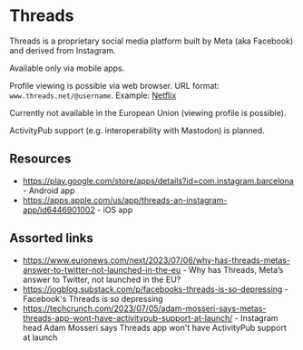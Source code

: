 # Threads

Threads is a proprietary social media platform built by Meta (aka Facebook) and derived from Instagram.

Available only via mobile apps.

Profile viewing is possible via web browser. URL format: `www.threads.net/@username`. Example: [Netflix](https://www.threads.net/@netflix)  

Currently not available in the European Union (viewing profile is possible).

ActivityPub support (e.g. interoperability with Mastodon) is planned.

## Resources

- https://play.google.com/store/apps/details?id=com.instagram.barcelona - Android app
- https://apps.apple.com/us/app/threads-an-instagram-app/id6446901002 - iOS app

## Assorted links

- https://www.euronews.com/next/2023/07/06/why-has-threads-metas-answer-to-twitter-not-launched-in-the-eu - Why has Threads, Meta’s answer to Twitter, not launched in the EU? 
- https://jogblog.substack.com/p/facebooks-threads-is-so-depressing - Facebook's Threads is so depressing
- https://techcrunch.com/2023/07/05/adam-mosseri-says-metas-threads-app-wont-have-activitypub-support-at-launch/ - Instagram head Adam Mosseri says Threads app won't have ActivityPub support at launch

